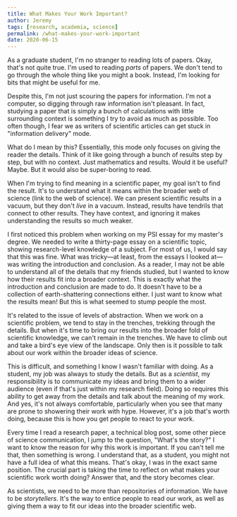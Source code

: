 ```yaml
---
title: What Makes Your Work Important?
author: Jeremy
tags: [research, academia, science]
permalink: /what-makes-your-work-important
date: 2020-06-15
---
```


As a graduate student, I'm no stranger to reading lots of papers. Okay, that's not quite true. I'm used to reading *parts* of papers. We don't tend to go through the whole thing like you might a book. Instead, I'm looking for bits that might be useful for me.

Despite this, I'm not just scouring the papers for information. I'm not a computer, so digging through raw information isn't pleasant. In fact, studying a paper that is simply a bunch of calculations with little surrounding context is something I try to avoid as much as possible. Too often though, I fear we as writers of scientific articles can get stuck in "information delivery" mode.

What do I mean by this? Essentially, this mode only focuses on giving the reader the details. Think of it like going through a bunch of results step by step, but with no context. Just mathematics and results. Would it be useful? Maybe. But it would also be super-boring to read.

When I'm trying to find meaning in a scientific paper, my goal isn't to find the result. It's to understand what it means within the broader web of science (link to the web of science). We can present scientific results in a vacuum, but they don't *live* in a vacuum. Instead, results have tendrils that connect to other results. They have context, and ignoring it makes understanding the results so much weaker.

I first noticed this problem when working on my PSI essay for my master's degree. We needed to write a thirty-page essay on a scientific topic, showing research-level knowledge of a subject. For most of us, I would say that this was fine. What was tricky—at least, from the essays I looked at—was writing the introduction and conclusion. As a reader, I may not be able to understand all of the details that my friends studied, but I wanted to know how their results fit into a broader context. This is exactly what the introduction and conclusion are made to do. It doesn't have to be a collection of earth-shattering connections either. I just want to know what the results mean! But this is what seemed to stump people the most.

It's related to the issue of levels of abstraction. When we work on a scientific problem, we tend to stay in the trenches, trekking through the details. But when it's time to bring our results into the broader fold of scientific knowledge, we can't remain in the trenches. We have to climb out and take a bird's eye view of the landscape. Only then is it possible to talk about our work within the broader ideas of science.

This is difficult, and something I know I wasn't familiar with doing. As a student, my job was always to study the details. But as a *scientist*, my responsibility is to communicate my ideas and bring them to a wider audience (even if that's just within my research field). Doing so requires this ability to get away from the details and talk about the meaning of my work. And yes, it's not always comfortable, particularly when you see that many are prone to showering their work with hype. However, it's a job that's worth doing, because this is how you get people to react to your work.

Every time I read a research paper, a technical blog post, some other piece of science communication, I jump to the question, "What's the story?" I want to know the reason for why this work is important. If you can't tell me that, then something is wrong. I understand that, as a student, you might not have a full idea of what this means. That's okay, I was in the exact same position. The crucial part is taking the time to reflect on what makes your scientific work worth doing? Answer that, and the story becomes clear.

As scientists, we need to be more than repositories of information. We have to be *storytellers*. It's the way to entice people to read our work, as well as giving them a way to fit our ideas into the broader scientific web.